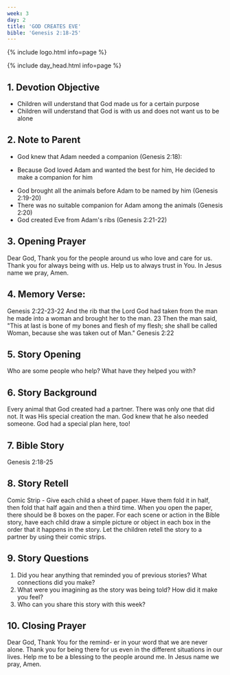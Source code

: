 ```yaml
---
week: 3
day: 2
title: 'GOD CREATES EVE'
bible: 'Genesis 2:18-25'
---
```



{% include logo.html info=page %}

{% include day_head.html info=page %}

## 1. Devotion Objective
- Children will understand that God made us for a certain purpose
- Children will understand that God is with us and does not want us to be alone

## 2. Note to Parent
* God knew that Adam needed a companion (Genesis 2:18):
- Because God loved Adam and wanted the best for him, He decided to make a companion for him
* God brought all the animals before Adam to be named by him (Genesis 2:19-20)
* There was no suitable companion for Adam among the animals (Genesis 2:20)
* God created Eve from Adam's ribs (Genesis 2:21-22)

## 3. Opening Prayer
Dear God, Thank you for the people around us who love and care for us. Thank you for always being with us. Help us to always trust in You. In Jesus name we pray, Amen.

## 4. Memory Verse:
Genesis 2:22-23-22 And the rib that the Lord God had taken from the man he made into a woman and brought her to the man. 23 Then the man said, "This at last is bone of my bones and flesh of my flesh; she shall be called Woman, because she was taken out of Man." Genesis 2:22

## 5. Story Opening
Who are some people who help? What have they helped you with?

## 6. Story Background
Every animal that God created had a partner. There was only one that did not. It was His special creation the man. God knew that he also needed someone. God had a special plan here, too!

## 7. Bible Story
Genesis 2:18-25

## 8. Story Retell
Comic Strip - Give each child a sheet of paper. Have them fold it in half, then fold that half again and then a third time. When you open the paper, there should be 8 boxes on the paper. For each scene or action in the Bible story, have each child draw a simple picture or object in each box in the order that it happens in the story. Let the children retell the story to a partner by using their comic strips.


## 9. Story Questions
1. Did you hear anything that reminded you of previous stories? What connections did you make?
2. What were you imagining as the story was being told? How did it make you feel?
3. Who can you share this story with this week?


## 10. Closing Prayer
Dear God, Thank You for the remind- er in your word that we are never alone. Thank you for being there for us even in the different situations in our lives. Help me to be a blessing to the people around me. In Jesus name we pray, Amen.

